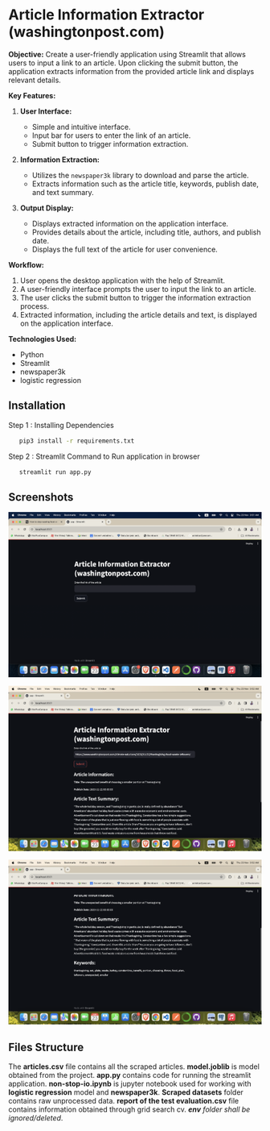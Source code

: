  

# Article Information Extractor (washingtonpost.com)

**Objective:**
Create a user-friendly application using Streamlit that allows users to input a link to an article. Upon clicking the submit button, the application extracts information from the provided article link and displays relevant details.

**Key Features:**
1. **User Interface:**
   - Simple and intuitive interface.
   - Input bar for users to enter the link of an article.
   - Submit button to trigger information extraction.

2. **Information Extraction:**
   - Utilizes the `newspaper3k` library to download and parse the article.
   - Extracts information such as the article title, keywords, publish date, and text summary.

3. **Output Display:**
   - Displays extracted information on the application interface.
   - Provides details about the article, including title, authors, and publish date.
   - Displays the full text of the article for user convenience.

**Workflow:**
1. User opens the desktop application with the help of Streamlit.
2. A user-friendly interface prompts the user to input the link to an article.
3. The user clicks the submit button to trigger the information extraction process.
4. Extracted information, including the article details and text, is displayed on the application interface.

**Technologies Used:**
- Python
- Streamlit
- newspaper3k
- logistic regression



## Installation

Step 1 : Installing Dependencies

```bash
   pip3 install -r requirements.txt
```

Step 2 : Streamlit Command to Run application in browser

```bash
   streamlit run app.py
```


## Screenshots

![App Screenshot](https://github.com/ketanmore2002/non-stop-ai-project/blob/main/image/Screenshot%202023-11-23%20at%203.51.02%20AM.png?raw=true)


![App Screenshot](https://github.com/ketanmore2002/non-stop-ai-project/blob/main/image/Screenshot%202023-11-23%20at%203.52.32%20AM.png?raw=true)

![App Screenshot](https://github.com/ketanmore2002/non-stop-ai-project/blob/main/image/Screenshot%202023-11-23%20at%203.52.52%20AM.png?raw=true)
## Files Structure

The **articles.csv** file contains all the scraped articles. 
**model.joblib** is model obtained from the project.
**app.py** contains code for running the streamlit application.
**non-stop-io.ipynb** is jupyter notebook used for working with **logistic regression** model and **newspaper3k**.
**Scraped datasets** folder contains raw unprocessed data. **report of the test evaluation.csv** file contains information obtained through grid search cv. ***env** folder shall be ignored/deleted*.
